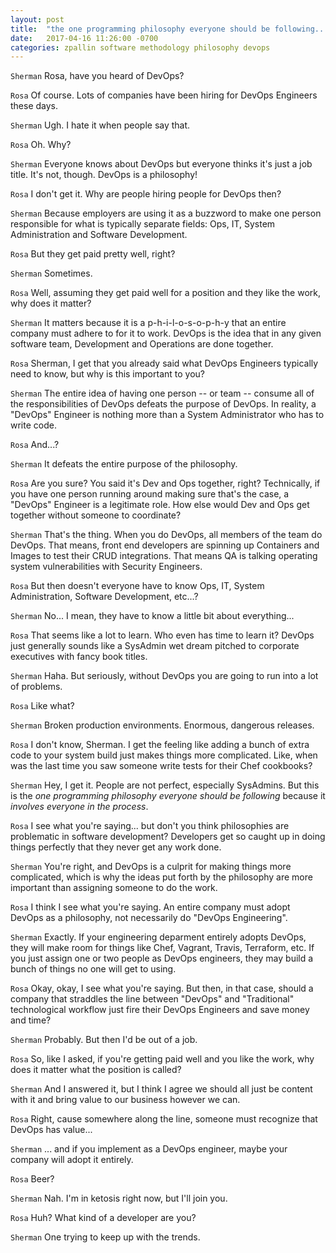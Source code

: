 ```yaml
---
layout: post
title:  "the one programming philosophy everyone should be following..."
date:   2017-04-16 11:26:00 -0700
categories: zpallin software methodology philosophy devops
---
```


`Sherman` Rosa, have you heard of DevOps?

`Rosa` Of course. Lots of companies have been hiring for DevOps Engineers these days.

`Sherman` Ugh. I hate it when people say that.

`Rosa` Oh. Why?

`Sherman` Everyone knows about DevOps but everyone thinks it's just a job title. It's not, though. DevOps is a philosophy!

`Rosa` I don't get it. Why are people hiring people for DevOps then?

`Sherman` Because employers are using it as a buzzword to make one person responsible for what is typically separate fields: Ops, IT, System Administration and Software Development.

`Rosa` But they get paid pretty well, right?

`Sherman` Sometimes.

`Rosa` Well, assuming they get paid well for a position and they like the work, why does it matter?

`Sherman` It matters because it is a p-h-i-l-o-s-o-p-h-y that an entire company must adhere to for it to work. DevOps is the idea that in any given software team, Development and Operations are done together.

`Rosa` Sherman, I get that you already said what DevOps Engineers typically need to know, but why is this important to you?

`Sherman` The entire idea of having one person -- or team -- consume all of the responsibilities of DevOps defeats the purpose of DevOps. In reality, a "DevOps" Engineer is nothing more than a System Administrator who has to write code.

`Rosa` And...?

`Sherman` It defeats the entire purpose of the philosophy.

`Rosa` Are you sure? You said it's Dev and Ops together, right? Technically, if you have one person running around making sure that's the case, a "DevOps" Engineer is a legitimate role. How else would Dev and Ops get together without someone to coordinate?

`Sherman` That's the thing. When you do DevOps, all members of the team do DevOps. That means, front end developers are spinning up Containers and Images to test their CRUD integrations. That means QA is talking operating system vulnerabilities with Security Engineers.

`Rosa` But then doesn't everyone have to know Ops, IT, System Administration, Software Development, etc...?

`Sherman` No... I mean, they have to know a little bit about everything...

`Rosa` That seems like a lot to learn. Who even has time to learn it? DevOps just generally sounds like a SysAdmin wet dream pitched to corporate executives with fancy book titles.

`Sherman` Haha. But seriously, without DevOps you are going to run into a lot of problems. 

`Rosa` Like what?

`Sherman` Broken production environments. Enormous, dangerous releases.

`Rosa` I don't know, Sherman. I get the feeling like adding a bunch of extra code to your system build just makes things more complicated. Like, when was the last time you saw someone write tests for their Chef cookbooks?

`Sherman` Hey, I get it. People are not perfect, especially SysAdmins. But this is the <i>one programming philosophy everyone should be following</i> because it <i>involves everyone in the process</i>.

`Rosa` I see what you're saying... but don't you think philosophies are problematic in software development? Developers get so caught up in doing things perfectly that they never get any work done.

`Sherman` You're right, and DevOps is a culprit for making things more complicated, which is why the ideas put forth by the philosophy are more important than assigning someone to do the work.

`Rosa` I think I see what you're saying. An entire company must adopt DevOps as a philosophy, not necessarily do "DevOps Engineering".

`Sherman` Exactly. If your engineering deparment entirely adopts DevOps, they will make room for things like Chef, Vagrant, Travis, Terraform, etc. If you just assign one or two people as DevOps engineers, they may build a bunch of things no one will get to using.

`Rosa` Okay, okay, I see what you're saying. But then, in that case, should a company that straddles the line between "DevOps" and "Traditional" technological workflow just fire their DevOps Engineers and save money and time?

`Sherman` Probably. But then I'd be out of a job.

`Rosa` So, like I asked, if you're getting paid well and you like the work, why does it matter what the position is called?

`Sherman` And I answered it, but I think I agree we should all just be content with it and bring value to our business however we can.

`Rosa` Right, cause somewhere along the line, someone must recognize that DevOps has value...

`Sherman` ... and if you implement as a DevOps engineer, maybe your company will adopt it entirely.

`Rosa` Beer?

`Sherman` Nah. I'm in ketosis right now, but I'll join you.

`Rosa` Huh? What kind of a developer are you?

`Sherman` One trying to keep up with the trends.



